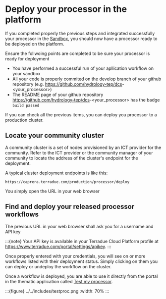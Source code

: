 # Deploy your processor in the platform

If you completed properly the previous steps and integrated successfully your processor in the [Sandbox](http://docs.terradue.com/developer-sandbox/), you should now have a processor ready to be deployed on the platform.

Ensure the follwoing points are completed to be sure your processor is ready for deployment

- You have performed a successful run of your apllication workflow on your sandbox
- All your code is properly commited on the develop branch of your github repository (e.g. <https://github.com/hydrology-tep/dcs>-\<your_processor>)
- The README page of your github repository <https://github.com/hydrology-tep/dcs>-\<your_processor> has the badge `build passed`

If you can check all the previous items, you can deploy you processor to a production cluster.

## Locate your community cluster

A community cluster is a set of nodes provisioned by an ICT provider for the community. Refer to the ICT provider or the community manager of your community to locate the address of the cluster's endpoint for the deployment.

A typical cluster deployment endpoints is like this:

`https://caprera.terradue.com/production/processor/deploy`

You simply open the URL in your web browser

## Find and deploy your released processor workflows

The previous URL in your web browser shall ask you for a username and API key

:::{note}
Your API key is available in your Terradue Cloud Platform profile at <https://www.terradue.com/portal/settings/apikey>.
:::

Once properly entered with your credentials, you will see on or more workflows listed with their deployment status.
Simply clicking on them you can deploy or undeploy the workflow on the cluster.

Once a workflow is deployed, you are able to use it directly from the portal in the thematic application called [Test my processor](https://hydrology-tep.eu/geobrowser/?id=testmyproc).

:::{figure} ../../includes/testproc.png
:width: 70%
:::
